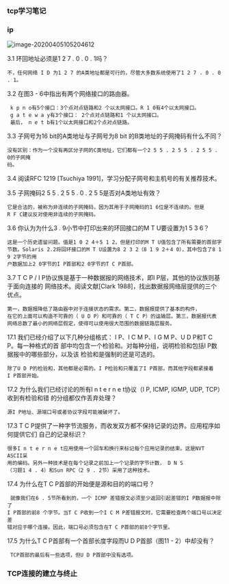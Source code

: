 ### tcp学习笔记



### ip

![image-20200405105204612](C:%5CUsers%5CFirefly%5CAppData%5CRoaming%5CTypora%5Ctypora-user-images%5Cimage-20200405105204612.png)



3.1 环回地址必须是1 2 7 . 0 . 0 . 1吗？

```
不，任何网络 I D 为1 2 7 的A类地址都是可行的，尽管大多数系统使用了1 2 7 . 0 . 0 . 1。
```

3.2 在图3 - 6中指出有两个网络接口的路由器。

```
 k p n o有5个接口：3个点对点链路和2 个以太网接口。R 1 0有4个以太网接口。
 g a t e w a y有3个接口： 2个点对点链路和1 个以太网接口。
 最后， n e t b有1个以太网接口和2个点对点链路。
```

3.3 子网号为16 bit的A类地址与子网号为8 bit 的B类地址的子网掩码有什么不同？

```
没有区别：作为一个没有再区分子网的C类地址，它们都有一个2 5 5 . 2 5 5 . 2 5 5 . 0的子网掩
码。
```

3.4 阅读RFC 1219 [Tsuchiya 1991]，学习分配子网号和主机号的有关推荐技术。

3.5 子网掩码2 5 5 . 2 5 5 . 0 . 2 5 5是否对A类地址有效？

```
它是合法的，被称为非连续的子网掩码，因为其用于子网掩码的1 6位是不连续的。但是
R F C建议反对使用非连续的子网掩码。
```

3.6 你认为为什么3 . 9小节中打印出来的环回接口的M T U要设置为1 5 3 6？

```
这是一个历史遗留问题。值是1 0 2 4＋5 1 2，但是打印的M T U值包含了所有需要的首部字
节数。Solaris 2.2将回环接口的M T U设置为8 2 3 2（8 1 9 2＋4 0），其中包含了8 1 9 2字节的用
户数据加上2 0字节的I P首部和2 0字节的T C P首部。
```

3.7 T C P / I P协议族是基于一种数据报的网络技术，即I P层，其他的协议族则基于面向连接的
网络技术。阅读文献[Clark 1988]，找出数据报网络层提供的三个优点。

```
第一，数据报降低了路由器中对于连接状态的需求。第二，数据报提供了基本的构件，
在它的上面可以构造不可靠的（ U D P）和可靠的（ T C P）的运输层。第三，数据报代表
网络总数了最小的网络层假定，使得可以使用很大范围的数据链路层服务。
```







17.1 我们已经介绍了以下几种分组格式： I P、I C M P、I G M P、U D P和T C P。每一种格式的首
部中均包含一个检验和。对每种分组，说明检验和包括I P数据报中的哪些部分，以及该
检验和是强制的还是可选的。

```
除了U D P的检验和，其他都是必需的。I P检验和只覆盖了I P首部，而其他字段都紧接着
I P首部开始。
```

17.2 为什么我们已经讨论的所有I n t e r n e t协议（I P, ICMP, IGMP, UDP, TCP）收到有检验和错
的分组都仅作丢弃处理？

```
源I P地址、源端口号或者协议字段可能被破坏了。
```

17.3 T C P提供了一种字节流服务，而收发双方都不保持记录的边界。应用程序如何提供它们
自己的记录标识？

```
很多I n t e r n e t应用使用一个回车和换行来标记每个应用记录的结束。这是NVT ASCII采
用的编码。另外一种技术是在每个记录之前加上一个记录的字节计数， D N S
（习题1 4 . 4）和Sun RPC（2 9 . 2节）采用了这种技术。
```

17.4 为什么在T C P首部的开始便是源和目的的端口号？

```
 就像我们在6 . 5节所看到的，一个 ICMP 差错报文必须至少返回引起差错的I P数据报中除了
I P首部的前8 个字节。当T C P收到一个I C M P差错报文时，它需要检查两个端口号以决定差
错对应于哪个连接。因此，端口号必须包含在T C P首部的前8个字节里。
```

17.5 为什么T C P首部有一个首部长度字段而U D P首部（图11 - 2）中却没有？

```
 TCP首部的最后有一些选项，但U D P首部中没有选项。
```




### TCP连接的建立与终止